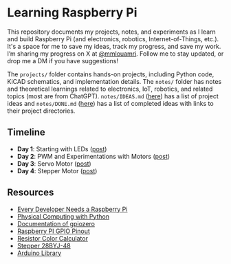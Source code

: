 # Learning Raspberry Pi
This repository documents my projects, notes, and experiments as I learn and build Raspberry Pi (and electronics, robotics, Internet-of-Things, etc.). It's a space for me to save my ideas, track my progress, and save my work. I’m sharing my progress on X at [@mmlouamri](https://x.com/mmlouamri). Follow me to stay updated, or drop me a DM if you have suggestions!

The `projects/` folder contains hands-on projects, including Python code, KiCAD schematics, and implementation details. The `notes/` folder has notes and theoretical learnings related to electronics, IoT, robotics, and related topics (most are from ChatGPT). `notes/IDEAS.md` ([here](notes/IDEAS.md)) has a list of project ideas and `notes/DONE.md` ([here](notes/IDEAS.md)) has a list of completed ideas with links to their project directories.

## Timeline
- **Day 1**: Starting with LEDs ([post](https://x.com/mmlouamri/status/1857910207000514806))
- **Day 2**: PWM and Experimentations with Motors ([post](https://x.com/mmlouamri/status/1859521579547275525))
- **Day 3**: Servo Motor ([post](https://x.com/mmlouamri/status/1862227418192163267))
- **Day 4**: Stepper Motor ([post]())

## Resources
- [Every Developer Needs a Raspberry Pi](https://www.youtube.com/watch?v=Vp4glSVPT8o)
- [Physical Computing with Python](https://projects.raspberrypi.org/en/projects/physical-computing/0)
- [Documentation of gpiozero](https://gpiozero.readthedocs.io/en/latest/)
- [Raspberry PI GPIO Pinout](https://pinout.xyz/)
- [Resistor Color Calculator](https://www.digikey.com/en/resources/conversion-calculators/conversion-calculator-resistor-color-code)
- [Stepper 28BYJ-48](https://lastminuteengineers.com/28byj48-stepper-motor-arduino-tutorial/)
- [Arduino Library](https://github.com/arduino-libraries)